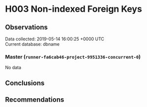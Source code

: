 # H003 Non-indexed Foreign Keys #

## Observations ##
Data collected: 2019-05-14 16:00:25 +0000 UTC  
Current database: dbname  

### Master (`runner-fa6cab46-project-9951336-concurrent-0`) ###


No data


## Conclusions ##


## Recommendations ##

